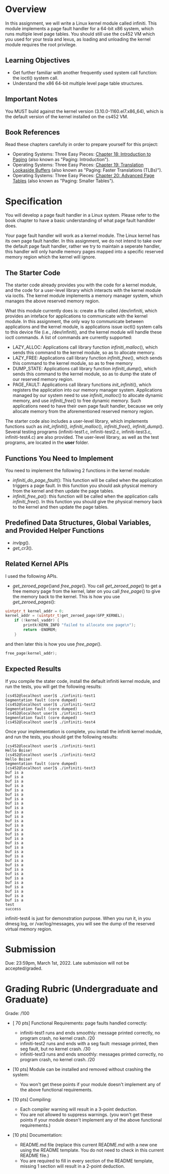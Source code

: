 # Overview

In this assignment, we will write a Linux kernel module called infiniti. This module implements a page fault handler for a 64-bit x86 system, which runs multiple level page tables. You should still use the cs452 VM which you used for your tesla and lexus, as loading and unloading the kernel module requires the root privilege.

## Learning Objectives

 - Get further familiar with another frequently used system call function: the ioctl() system call.
 - Understand the x86 64-bit multiple level page table structures.

## Important Notes

You MUST build against the kernel version (3.10.0-1160.el7.x86\_64), which is the default version of the kernel installed on the cs452 VM.

## Book References

Read these chapters carefully in order to prepare yourself for this project:

 - Operating Systems: Three Easy Pieces: [Chapter 18: Introduction to Paging](https://pages.cs.wisc.edu/~remzi/OSTEP/vm) (also known as "Paging: Introduction").
 - Operating Systems: Three Easy Pieces: [Chapter 19: Translation Lookaside Buffers](https://pages.cs.wisc.edu/~remzi/OSTEP/vm-tlbs.pdf) (also known as "Paging: Faster Translations (TLBs)").
 - Operating Systems: Three Easy Pieces: [Chapter 20: Advanced Page Tables](https://pages.cs.wisc.edu/~remzi/OSTEP/vm-smalltables.pdf) (also known as "Paging: Smaller Tables").

# Specification

You will develop a page fault handler in a Linux system. Please refer to the book chapter to have a basic understanding of what page fault handlder does.

Your page fault handler will work as a kernel module. The Linux kernel has its own page fault handler. In this assignment, we do not intend to take over the default page fault handler, rather we try to maintain a seperate handler, this handler will only handle memory pages mapped into a specific reserved memory region which the kernel will ignore.

## The Starter Code

The starter code already provides you with the code for a kernel module, and the code for a user-level library which interacts with the kernel module via ioctls. The kernel module implements a memory manager system, which manages the above reserved memory region.

What this module currently does is: create a file called /dev/infiniti, which provides an inteface for applications to communicate with the kernel module. In this assignment, the only way to communicate between applications and the kernel module, is applications issue ioctl() system calls to this device file (i.e., /dev/infiniti), and the kernel module will handle these ioctl commands. A list of commands are currently supported:

 - LAZY\_ALLOC: Applications call library function *infiniti_malloc*(), which sends this command to the kernel module, so as to allocate memory.
 - LAZY\_FREE: Applications call library function *infiniti_free*(), which sends this command to the kernel module, so as to free memory
 - DUMP\_STATE: Applications call library function *infiniti_dump*(), which sends this command to the kernel module, so as to dump the state of our reserved memory region.
 - PAGE\_FAULT: Applications call library functions *init_infiniti*(), which registers the application into our memory manager system. Applications managed by our system need to use *infiniti_malloc*() to allocate dynamic memory, and use *infiniti_free*() to free dynamic memory. Such applications need to have their own page fault handler, because we only allocate memory from the aforementioned reserved memory region.

The starter code also includes a user-level library, which implements functions such as *init_infiniti*(), *infiniti_malloc*(), *infiniti_free*(), *infiniti_dump*(). Several testing programs (infiniti-test1.c, infiniti-test2.c, infiniti-test3.c, infiniti-test4.c) are also provided. The user-level library, as well as the test programs, are located in the **user** folder.

## Functions You Need to Implement

You need to implement the following 2 functions in the kernel module:
 - *infiniti_do_page_fault*(): This function will be called when the application triggers a page fault. In this function you should ask physical memory from the kernel and then update the page tables.
 - *infiniti_free_pa*(): this function will be called when the application calls *infiniti_free*(). In this function you should give the physical memory back to the kernel and then update the page tables.

## Predefined Data Structures, Global Variables, and Provided Helper Functions
 - *invlpg*().
 - *get_cr3*().

## Related Kernel APIs

I used the following APIs. 
 - *get_zeroed_page*()and *free_page*(). You call *get_zeroed_page*() to get a free memory page from the kernel, later on you call *free_page*() to give the memory back to the kernel. This is how you use *get_zeroed_pages*():

```c
uintptr_t kernel_addr = 0;
kernel_addr = (uintptr_t)get_zeroed_page(GFP_KERNEL);
	if (!kernel_vaddr) {
		printk(KERN_INFO "failed to allocate one page\n");
		return -ENOMEM;
	}
```

and then later this is how you use *free_page*().

```c
free_page(kernel_addr);
```

## Expected Results

If you compile the stater code, install the default infiniti kernel module, and run the tests, you will get the following results:

```console
[cs452@localhost user]$ ./infiniti-test1
Segmentation fault (core dumped)
[cs452@localhost user]$ ./infiniti-test2
Segmentation fault (core dumped)
[cs452@localhost user]$ ./infiniti-test3
Segmentation fault (core dumped)
[cs452@localhost user]$ ./infiniti-test4
```

Once your implementation is complete, you install the infiniti kernel module, and run the tests, you should get the following results:

```console
[cs452@localhost user]$ ./infiniti-test1
Hello Boise!
[cs452@localhost user]$ ./infiniti-test2
Hello Boise!
Segmentation fault (core dumped)
[cs452@localhost user]$ ./infiniti-test3
buf is a
buf is a
buf is a
buf is a
buf is a
buf is a
buf is a
buf is a
buf is a
buf is a
buf is a
buf is a
buf is a
buf is a
buf is a
buf is a
buf is a
buf is a
buf is a
buf is a
buf is a
buf is a
buf is a
buf is a
buf is a
buf is a
buf is a
buf is a
buf is a
buf is a
test
success
```
infiniti-test4 is just for demonstration purpose. When you run it, in you dmesg log, or /var/log/messages, you will see the dump of the reserved virtual memory region.

# Submission

Due: 23:59pm, March 1st, 2022. Late submission will not be accepted/graded.

# Grading Rubric (Undergraduate and Graduate)
Grade: /100

- [ 70 pts] Functional Requirements: page faults handled correctly:
    - infiniti-test1 runs and ends smoothly: message printed correctly, no program crash, no kernel crash. /20
    - infiniti-test2 runs and ends with a seg fault: message printed, then seg fault, but no kernel crash. /30
    - infiniti-test3 runs and ends smoothly: messages printed correctly, no program crash, no kernel crash. /20

- [10 pts] Module can be installed and removed without crashing the system: 
   - You won't get these points if your module doesn't implement any of the above functional requirements.

- [10 pts] Compiling:
   - Each compiler warning will result in a 3-point deduction.
   - You are not allowed to suppress warnings. (you won't get these points if your module doesn't implement any of the above functional requirements.)

- [10 pts] Documentation:
   - README.md file (replace this current README.md with a new one using the README template. You do not need to check in this current README file.)
   - You are required to fill in every section of the README template, missing 1 section will result in a 2-point deduction.
